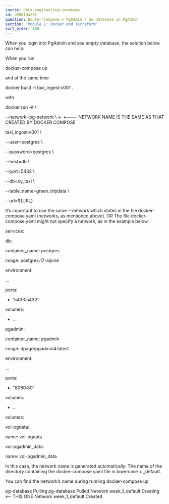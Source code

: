 ```yaml
---
course: data-engineering-zoomcamp
id: a950fda271
question: Docker-Compose + PgAdmin – no database in PgAdmin
section: 'Module 1: Docker and Terraform'
sort_order: 880
---
```


When you login into PgAdmin and see empty database, the solution below can help:

When you run

docker-compose up

and at the same time

docker build -t taxi_ingest:v001 .

with

docker run -it \

--network=pg-network \ ← <---- NETWORK NAME IS THE SAME AS THAT CREATED BY DOCKER COMPOSE

taxi_ingest:v001 \

--user=postgres \

--password=postgres \

--host=db \

--port=5432 \

--db=ny_taxi \

--table_name=green_tripdata \

--url=${URL}

It’s important to use the same --network which states in the file docker-compose.yaml (networks, as mentioned above).  OR The file docker-compose.yaml might not specify a network, as in the example below.

services:

db:

container_name: postgres

image: postgres:17-alpine

environment:

…

ports:

- '5433:5432'

volumes:

- …

pgadmin:

container_name: pgadmin

image: dpage/pgadmin4:latest

environment:

…

ports:

- "8080:80"

volumes:

- …

volumes:

vol-pgdata:

name: vol-pgdata

vol-pgadmin_data:

name: vol-pgadmin_data

In this case, the network name is generated automatically: The name of the directory containing the docker-compose.yaml file in lowercase + _default.

You can find the network’s name during running docker-compose up

pg-database Pulling
 pg-database Pulled
 Network week_1_default  Creating <-- THIS ONE
 Network week_1_default  Created

